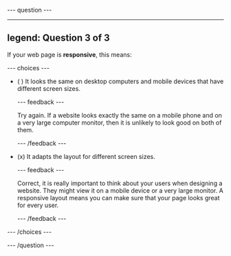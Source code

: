
--- question ---

---
legend: Question 3 of 3
---

If your web page is **responsive**, this means:

--- choices ---

- ( ) It looks the same on desktop computers and mobile devices that have different screen sizes.

  --- feedback ---

  Try again. If a website looks exactly the same on a mobile phone and on a very large computer monitor, then it is unlikely to look good on both of them.
 
  --- /feedback ---

- (x) It adapts the layout for different screen sizes.

  --- feedback ---

  Correct, it is really important to think about your users when designing a website. They might view it on a mobile device or a very large monitor. A responsive layout means you can make sure that your page looks great for every user.

  --- /feedback ---

--- /choices ---

--- /question ---
